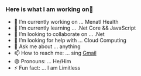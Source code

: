 ### Here is what I am working on👋

- 🔭 I’m currently working on ... Menatl Health 
- 🌱 I’m currently learning ... .Net Core && JavaScript
- 👯 I’m looking to collaborate on ... .Net
- 🤔 I’m looking for help with ... Cloud Computing
- 💬 Ask me about ... anything
- 📫 How to reach me: ... sing [Gmail](mailto:amansohal8654@gmail.com)
- 😄 Pronouns: ... He/Him
- ⚡ Fun fact: ... I am Limitless 

